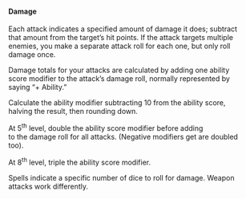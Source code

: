 #### Damage

Each attack indicates a specified amount of damage it does; subtract  
that amount from the target’s hit points. If the attack targets multiple  
enemies, you make a separate attack roll for each one, but only roll  
damage once.

Damage totals for your attacks are calculated by adding one ability  
score modifier to the attack’s damage roll, normally represented by  
saying “+ Ability.”

Calculate the ability modifier subtracting 10 from the ability score,  
halving the result, then rounding down.

At 5<sup>th</sup> level, double the ability score modifier before adding  
to the damage roll for all attacks. (Negative modifiers get are doubled  
too).

At 8<sup>th</sup> level, triple the ability score modifier.

Spells indicate a specific number of dice to roll for damage. Weapon  
attacks work differently.